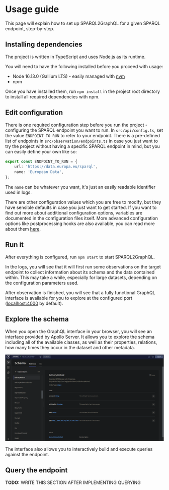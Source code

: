 # Usage guide

This page will explain how to set up SPARQL2GraphQL for a given SPARQL endpoint, step-by-step.

## Installing dependencies

The project is written in TypeScript and uses Node.js as its runtime.

You will need to have the following installed before you proceed with usage:

- Node 16.13.0 (Gallium LTS) - easily managed with [nvm](https://github.com/nvm-sh/nvm)
- npm

Once you have installed them, run `npm install` in the project root directory to install
all required dependencies with npm.

## Edit configuration

There is one required configuration step before you run the project - configuring
the SPARQL endpoint you want to run. In `src/api/config.ts`, set the value
`ENDPOINT_TO_RUN` to refer to your endpoint. There is a pre-defined list of endpoints
in `src/observation/endpoints.ts` in case you just want to try the project
without having a specific SPARQL endpoint in mind, but you can easily define your own like so:

```ts
export const ENDPOINT_TO_RUN = {
    url: 'https://data.europa.eu/sparql',
    name: 'European Data',
};
```

The `name` can be whatever you want, it's just an easily readable identifier used in logs.

There are other configuration values which you are free to modify, but they have
sensible defaults in case you just want to get started. If you want to find out
more about additional configuration options, variables are documented in the
configuration files itself. More advanced configuration options like postprocessing
hooks are also available, you can read more about them [here](postprocessing.md).

## Run it

After everything is configured, run `npm start` to start SPARQL2GraphQL.

In the logs, you will see that it will first run some observations on the target
endpoint to collect information about its schema and the data contained within.
This may take a while, especially for large datasets, depending on the configuration
parameters used.

After observation is finished, you will see that a fully functional GraphQL interface is
available for you to explore at the configured port ([localhost:4000](http://localhost:4000)
by default).

## Explore the schema

When you open the GraphQL interface in your browser, you will see an interface
provided by Apollo Server. It allows you to explore the schema including all of the available
classes, as well as their properties, relations, how many times they occur in the dataset
and other metadata.

![GraphQL interface](img/interface.png)

The interface also allows you to interactively build and execute queries against the endpoint.

## Query the endpoint

**TODO:** WRITE THIS SECTION AFTER IMPLEMENTING QUERYING
